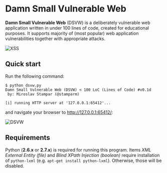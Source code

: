 Damn Small Vulnerable Web
=========

**Damn Small Vulnerable Web** (DSVW) is a deliberately vulnerable web application written in under 100 lines of code, created for educational purposes. It supports majority of (most popular) web application vulnerabilities together with appropriate attacks.

![XSS](http://i.imgur.com/BoSOgJs.png)

Quick start
----

Run the following command:
```
$ python dsvw.py 
Damn Small Vulnerable Web (DSVW) < 100 LoC (Lines of Code) #v0.1d
 by: Miroslav Stampar (@stamparm)

[i] running HTTP server at '127.0.0.1:65412'...
```

and navigate your browser to http://127.0.0.1:65412/:

![DSVW](http://i.imgur.com/DIGBN7s.png)

Requirements
----

Python (**2.6.x** or **2.7.x**) is required for running this program. Items *XML External Entity (file)* and *Blind XPath Injection (boolean)* require installation of `python-lxml` (e.g. `apt-get install python-lxml`). Otherwise, those will be disabled.
